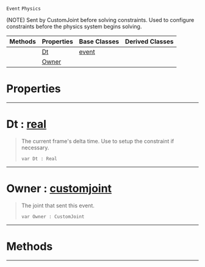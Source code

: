  `Event` `Physics`



(NOTE) Sent by CustomJoint before solving constraints. Used to configure constraints before the physics system begins solving.

|Methods|Properties|Base Classes|Derived Classes|
|---|---|---|---|
| |[ Dt](https://github.com/ZilchEngine/ZilchDocs/blob/master/code_reference/class_reference/customjointevent.md#dt-zilch-engine-documenta)|[event](https://github.com/ZilchEngine/ZilchDocs/blob/master/code_reference/class_reference/event.md)| |
| |[ Owner](https://github.com/ZilchEngine/ZilchDocs/blob/master/code_reference/class_reference/customjointevent.md#owner-zilch-engine-docume)| | |


 #  Properties


---  
 #  Dt : [real](https://github.com/ZilchEngine/ZilchDocs/blob/master/code_reference/nada_base_types/real.md)

> The current frame's delta time. Use to setup the constraint if necessary.
> ``` lang=cpp, name=Nada
> var Dt : Real


---  
 #  Owner : [customjoint](https://github.com/ZilchEngine/ZilchDocs/blob/master/code_reference/class_reference/customjoint.md)

> The joint that sent this event.
> ``` lang=cpp, name=Nada
> var Owner : CustomJoint


---  
 #  Methods


---  
 

 